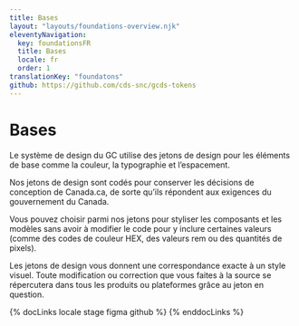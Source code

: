 ```yaml
---
title: Bases
layout: "layouts/foundations-overview.njk"
eleventyNavigation:
  key: foundationsFR
  title: Bases
  locale: fr
  order: 1
translationKey: "foundatons"
github: https://github.com/cds-snc/gcds-tokens
---
```


# Bases

Le système de design du GC utilise des jetons de design pour les éléments de base comme la couleur, la typographie et l’espacement.

Nos jetons de design sont codés pour conserver les décisions de conception de Canada.ca, de sorte qu’ils répondent aux exigences du gouvernement du Canada.

Vous pouvez choisir parmi nos jetons pour styliser les composants et les modèles sans avoir à modifier le code pour y inclure certaines valeurs (comme des codes de couleur HEX, des valeurs rem ou des quantités de pixels).

Les jetons de design vous donnent une correspondance exacte à un style visuel. Toute modification ou correction que vous faites à la source se répercutera dans tous les produits ou plateformes grâce au jeton en question.

{% docLinks locale stage figma github %}
{% enddocLinks %}
